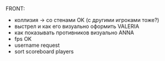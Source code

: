 FRONT:
- коллизия -> со стенами OK (с другими игроками тоже?)
- выстрел и как его визуально оформить VALERIA
- как показывать противников  визуально ANNA
- fps OK
- username request
- sort scoreboard players